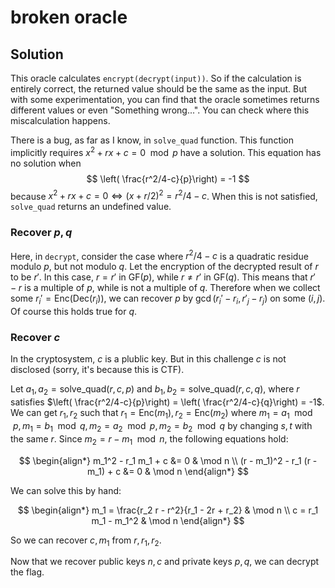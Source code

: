 # broken oracle

## Solution

This oracle calculates `encrypt(decrypt(input))`.
So if the calculation is entirely correct, the returned value should be the same as the input.
But with some experimentation, you can find that the oracle sometimes returns different values or even "Something wrong...".
You can check where this miscalculation happens.

There is a bug, as far as I know, in `solve_quad` function.
This function implicitly requires $x^2 + rx + c = 0 \mod p$ have a solution.
This equation has no solution when
$$
\left( \frac{r^2/4-c}{p}\right) = -1
$$
because $x^2 + rx + c = 0 \iff (x + r/2)^2 = r^2/4 - c$.
When this is not satisfied, `solve_quad` returns an undefined value.

### Recover $p, q$

Here, in `decrypt`, consider the case where $r^2/4-c$ is a quadratic residue modulo $p$, but not modulo $q$.
Let the encryption of the decrypted result of $r$ to be $r'$.
In this case, $r = r'$ in $\mathrm{GF}(p)$, while $r \ne r'$ in $\mathrm{GF}(q)$.
This means that $r' - r$ is a multiple of $p$, while is not a multiple of $q$.
Therefore when we collect some $r_i' = \mathrm{Enc}(\mathrm{Dec}(r_i))$, we can recover $p$ by $\gcd(r_i' - r_i, r'_j - r_j)$ on some $(i, j)$.
Of course this holds true for $q$.

### Recover $c$

In the cryptosystem, $c$ is a plublic key.
But in this challenge $c$ is not disclosed (sorry, it's because this is CTF).

Let $a_1, a_2 = \mathrm{solve\_quad}(r, c, p)$ and $b_1, b_2 = \mathrm{solve\_quad}(r, c, q)$, where $r$ satisfies $\left( \frac{r^2/4-c}{p}\right) = \left( \frac{r^2/4-c}{q}\right) = -1$.
We can get $r_1, r_2$ such that $r_1 = \mathrm{Enc}(m_1), r_2 = \mathrm{Enc}(m_2)$ where $m_1 = a_1 \mod p, m_1 = b_1 \mod q, m_2 = a_2 \mod p, m_2 = b_2 \mod q$ by changing $s, t$ with the same $r$.
Since $m_2 = r - m_1 \mod n$, the following equations hold:

$$
\begin{align*}
m_1^2 - r_1 m_1 + c &= 0 & \mod n \\
(r - m_1)^2 - r_1 (r - m_1) + c &= 0 & \mod n
\end{align*}
$$

We can solve this by hand:

$$
\begin{align*}
m_1 = \frac{r_2 r - r^2}{r_1 - 2r + r_2} & \mod n \\
c = r_1 m_1 - m_1^2 & \mod n
\end{align*}
$$

So we can recover $c, m_1$ from $r, r_1, r_2$.

Now that we recover public keys $n, c$ and private keys $p, q$, we can decrypt the flag.
